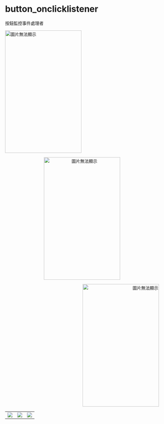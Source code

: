 # button_onclicklistener
按鈕監控事件處理者

<P Align=left><img src="https://github.com/Angus1226/button_onclicklistener/blob/master/%EF%BC%B2.png" 
alt="圖片無法顯示" title="執行結果" width="250px" height="400px">
<P Align=center><img src="https://github.com/Angus1226/button_onclicklistener/blob/master/%EF%BC%A7.png" 
alt="圖片無法顯示" title="執行結果" width="250px" height="400px">
<P Align=right><img src="https://github.com/Angus1226/button_onclicklistener/blob/master/%EF%BC%A2.png" 
alt="圖片無法顯示" title="執行結果" width="250px" height="400px"></p>
  
  <table><tr>
<td><img src=https://github.com/Angus1226/button_onclicklistener/blob/master/%EF%BC%B2.png border=0></td>
<td><img src=https://github.com/Angus1226/button_onclicklistener/blob/master/%EF%BC%A7.png border=0></td>
 <td><img src=https://github.com/Angus1226/button_onclicklistener/blob/master/%EF%BC%A2.png border=0></td>
  
</tr></table>
